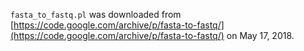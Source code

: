 `fasta_to_fastq.pl` was downloaded from [https://code.google.com/archive/p/fasta-to-fastq/](https://code.google.com/archive/p/fasta-to-fastq/) on May 17, 2018.